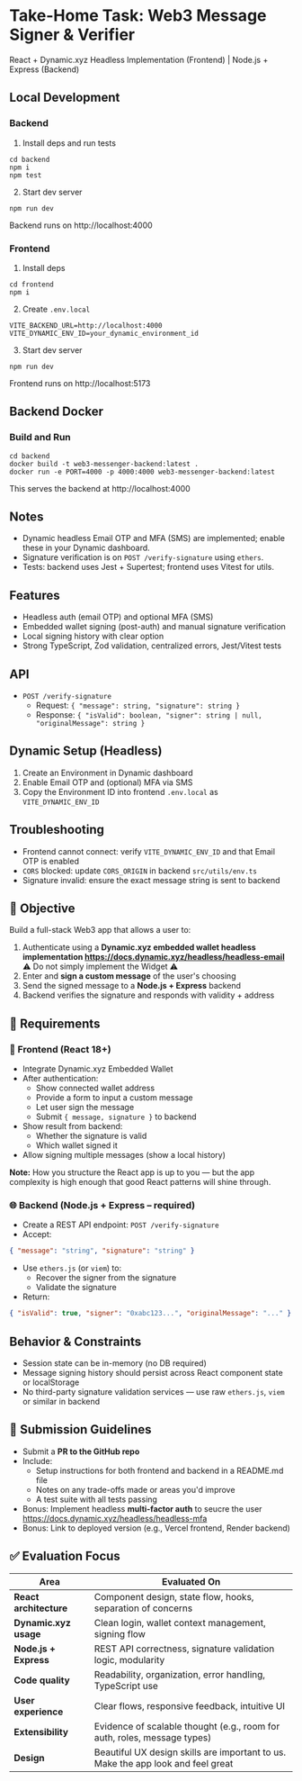 # Take-Home Task: **Web3 Message Signer & Verifier**

React + Dynamic.xyz Headless Implementation (Frontend) | Node.js + Express (Backend)

## Local Development

### Backend

1. Install deps and run tests

```
cd backend
npm i
npm test
```

2. Start dev server

```
npm run dev
```

Backend runs on http://localhost:4000

### Frontend

1. Install deps

```
cd frontend
npm i
```

2. Create `.env.local`

```
VITE_BACKEND_URL=http://localhost:4000
VITE_DYNAMIC_ENV_ID=your_dynamic_environment_id
```

3. Start dev server

```
npm run dev
```

Frontend runs on http://localhost:5173

## Backend Docker

### Build and Run

```
cd backend
docker build -t web3-messenger-backend:latest .
docker run -e PORT=4000 -p 4000:4000 web3-messenger-backend:latest
```

This serves the backend at http://localhost:4000

## Notes

- Dynamic headless Email OTP and MFA (SMS) are implemented; enable these in your Dynamic dashboard.
- Signature verification is on `POST /verify-signature` using `ethers`.
- Tests: backend uses Jest + Supertest; frontend uses Vitest for utils.

## Features

- Headless auth (email OTP) and optional MFA (SMS)
- Embedded wallet signing (post-auth) and manual signature verification
- Local signing history with clear option
- Strong TypeScript, Zod validation, centralized errors, Jest/Vitest tests

## API

- `POST /verify-signature`
  - Request: `{ "message": string, "signature": string }`
  - Response: `{ "isValid": boolean, "signer": string | null, "originalMessage": string }`

## Dynamic Setup (Headless)

1. Create an Environment in Dynamic dashboard
2. Enable Email OTP and (optional) MFA via SMS
3. Copy the Environment ID into frontend `.env.local` as `VITE_DYNAMIC_ENV_ID`

## Troubleshooting

- Frontend cannot connect: verify `VITE_DYNAMIC_ENV_ID` and that Email OTP is enabled
- `CORS` blocked: update `CORS_ORIGIN` in backend `src/utils/env.ts`
- Signature invalid: ensure the exact message string is sent to backend

## 🎯 Objective

Build a full-stack Web3 app that allows a user to:

1. Authenticate using a **Dynamic.xyz embedded wallet headless implementation https://docs.dynamic.xyz/headless/headless-email** ⚠️ Do not simply implement the Widget ⚠️
2. Enter and **sign a custom message** of the user's choosing
3. Send the signed message to a **Node.js + Express** backend
4. Backend verifies the signature and responds with validity + address

## 🔧 Requirements

### 🧩 Frontend (React 18+)

- Integrate Dynamic.xyz Embedded Wallet
- After authentication:
  - Show connected wallet address
  - Provide a form to input a custom message
  - Let user sign the message
  - Submit `{ message, signature }` to backend
- Show result from backend:
  - Whether the signature is valid
  - Which wallet signed it
- Allow signing multiple messages (show a local history)

**Note:** How you structure the React app is up to you — but the app complexity is high enough that good React patterns will shine through.

### 🌐 Backend (Node.js + Express – required)

- Create a REST API endpoint: `POST /verify-signature`
- Accept:

```json
{ "message": "string", "signature": "string" }
```

- Use `ethers.js` (or `viem`) to:
  - Recover the signer from the signature
  - Validate the signature
- Return:

```json
{ "isValid": true, "signer": "0xabc123...", "originalMessage": "..." }
```

## Behavior & Constraints

- Session state can be in-memory (no DB required)
- Message signing history should persist across React component state or localStorage
- No third-party signature validation services — use raw `ethers.js`, `viem` or similar in backend

## 🚀 Submission Guidelines

- Submit a **PR to the GitHub repo**
- Include:
  - Setup instructions for both frontend and backend in a README.md file
  - Notes on any trade-offs made or areas you'd improve
  - A test suite with all tests passing
- Bonus: Implement headless **multi-factor auth** to seucre the user https://docs.dynamic.xyz/headless/headless-mfa
- Bonus: Link to deployed version (e.g., Vercel frontend, Render backend)

## ✅ Evaluation Focus

| Area                   | Evaluated On                                                                     |
| ---------------------- | -------------------------------------------------------------------------------- |
| **React architecture** | Component design, state flow, hooks, separation of concerns                      |
| **Dynamic.xyz usage**  | Clean login, wallet context management, signing flow                             |
| **Node.js + Express**  | REST API correctness, signature validation logic, modularity                     |
| **Code quality**       | Readability, organization, error handling, TypeScript use                        |
| **User experience**    | Clear flows, responsive feedback, intuitive UI                                   |
| **Extensibility**      | Evidence of scalable thought (e.g., room for auth, roles, message types)         |
| **Design**             | Beautiful UX design skills are important to us. Make the app look and feel great |
